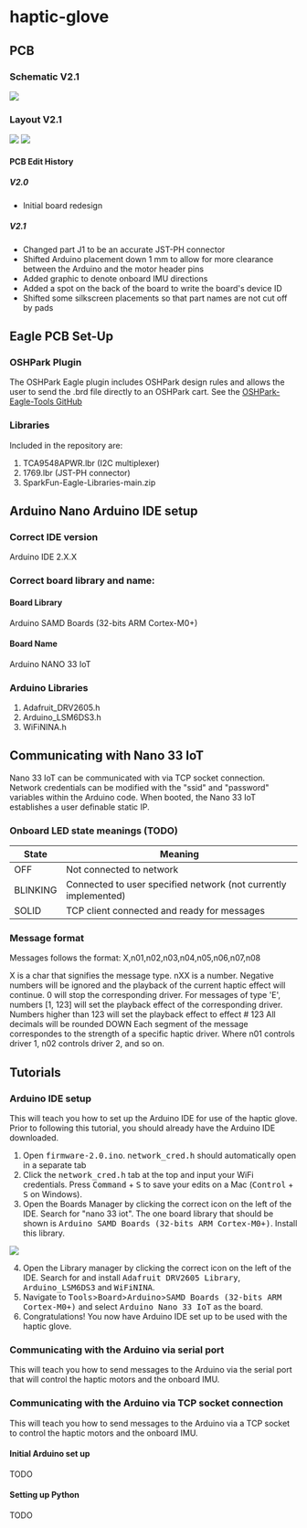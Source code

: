 # haptic-glove

## PCB

### Schematic V2.1
<img src = "Images/Board Photos/V2.1/glove-2.1-sch.png" />

### Layout V2.1
<img src = "Images/Board Photos/V2.1/glove-V2.1-top.png" />
<img src = "Images/Board Photos/V2.1/glove-V2.1-bottom.png" />

#### PCB Edit History
##### V2.0
- Initial board redesign
##### V2.1
- Changed part J1 to be an accurate JST-PH connector
- Shifted Arduino placement down 1 mm to allow for more clearance between the Arduino and the motor header pins
- Added graphic to denote onboard IMU directions
- Added a spot on the back of the board to write the board's device ID
- Shifted some silkscreen placements so that part names are not cut off by pads
  
## Eagle PCB Set-Up

### OSHPark Plugin
The OSHPark Eagle plugin includes OSHPark design rules and allows the user to send the .brd file directly to an OSHPark cart. See the [OSHPark-Eagle-Tools GitHub](https://github.com/OSHPark/OSHPark-Eagle-Tools)

### Libraries
Included in the repository are:
1. TCA9548APWR.lbr (I2C multiplexer)
2. 1769.lbr (JST-PH connector)
3. SparkFun-Eagle-Libraries-main.zip

## Arduino Nano Arduino IDE setup 

### Correct IDE version
Arduino IDE 2.X.X

### Correct board library and name:
#### Board Library
Arduino SAMD Boards (32-bits ARM Cortex-M0+)

#### Board Name
Arduino NANO 33 IoT

### Arduino Libraries
 
1. Adafruit_DRV2605.h
2. Arduino_LSM6DS3.h
3. WiFiNINA.h

## Communicating with Nano 33 IoT

Nano 33 IoT can be communicated with via TCP socket connection.
Network credentials can be modified with the "ssid" and "password" variables within the Arduino code.
When booted, the Nano 33 IoT establishes a user definable static IP.

### Onboard LED state meanings (TODO)
|State|Meaning|
--- | --- |
|OFF|Not connected to network|
|BLINKING|Connected to user specified network (not currently implemented)|
|SOLID|TCP client connected and ready for messages|

### Message format
Messages follows the format: X,n01,n02,n03,n04,n05,n06,n07,n08

X is a char that signifies the message type. nXX is a number.
Negative numbers will be ignored and the playback of the current haptic effect will continue.
0 will stop the corresponding driver.
For messages of type 'E', numbers [1, 123] will set the playback effect of the corresponding driver.
Numbers higher than 123 will set the playback effect to effect # 123
All decimals will be rounded DOWN
Each segment of the message correspondes to the strength of a specific haptic driver.
Where n01 controls driver 1, n02 controls driver 2, and so on.

## Tutorials
### Arduino IDE setup
This will teach you how to set up the Arduino IDE for use of the haptic glove. Prior to following this tutorial, you should already have the Arduino IDE downloaded.

1. Open <kbd>firmware-2.0.ino</kbd>. <kbd>network_cred.h</kbd> should automatically open in a separate tab
2. Click the <kbd>network_cred.h</kbd> tab at the top and input your WiFi credentials. Press <kbd>Command</kbd> + <kbd>S</kbd> to save your edits on a Mac (<kbd>Control</kbd> + <kbd>S</kbd> on Windows).
3. Open the Boards Manager by clicking the correct icon on the left of the IDE. Search for "nano 33 iot". The one board library that should be shown is <kbd>Arduino SAMD Boards (32-bits ARM Cortex-M0+)</kbd>. Install this library.

<img src = "Images/Tutorial Photos/Arduino IDE setup/glove-V2.1-top.png" />

4. Open the Library manager by clicking the correct icon on the left of the IDE. Search for and install <kbd>Adafruit DRV2605 Library</kbd>, <kbd>Arduino_LSM6DS3</kbd> and <kbd>WiFiNINA</kbd>.
5. Navigate to <kbd>Tools</kbd>><kbd>Board</kbd>><kbd>Arduino</kbd>><kbd>SAMD Boards (32-bits ARM Cortex-M0+)</kbd> and select <kbd>Arduino Nano 33 IoT</kbd> as the board.
6. Congratulations! You now have Arduino IDE set up to be used with the haptic glove.

### Communicating with the Arduino via serial port
This will teach you how to send messages to the Arduino via the serial port that will control the haptic motors and the onboard IMU.

### Communicating with the Arduino via TCP socket connection
This will teach you how to send messages to the Arduino via a TCP socket to control the haptic motors and the onboard IMU.

#### Initial Arduino set up
TODO
#### Setting up Python
TODO

